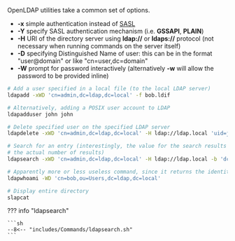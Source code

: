 OpenLDAP utilities take a common set of options.

- **-x** simple authentication instead of [SASL](#sasl)
- **-Y** specify SASL authentication mechanism (i.e. **GSSAPI**, **PLAIN**)
- **-H** URI of the directory server using **ldap://** or **ldaps://** protocol (not necessary when running commands on the server itself)
- **-D** specifying Distinguished Name of user: this can be in the format "user@domain" or like "cn=user,dc=domain"
- **-W** prompt for password interactively (alternatively **-w** will allow the password to be provided inline)


```sh
# Add a user specified in a local file (to the local LDAP server)
ldapadd -xWD 'cn=admin,dc=ldap,dc=local' -f bob.ldif

# Alternatively, adding a POSIX user account to LDAP
ldapadduser john john

# Delete specified user on the specified LDAP server
ldapdelete -xWD 'cn=admin,dc=ldap,dc=local' -H ldap://ldap.local 'uid=john,ou=Users,dc=ldap,dc=local'

# Search for an entry (interestingly, the value for the search results appears to be one greater than 
# the actual number of results)
ldapsearch -xWD 'cn=admin,dc=ldap,dc=local' -H ldap://ldap.local -b 'dc=ldap,dc=local' '(cn=bob)'

# Apparently more or less useless command, since it returns the identity of the binding used to execute it
ldapwhoami -WD 'cn=bob,ou=Users,dc=ldap,dc=local'

# Display entire directory
slapcat
```

??? info "ldapsearch"

    ```sh
    --8<-- "includes/Commands/ldapsearch.sh"
    ```
